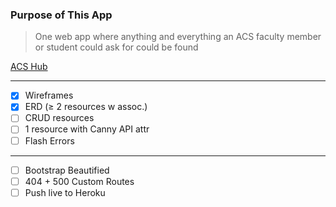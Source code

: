 ### Purpose of This App

> One web app where anything and everything an ACS faculty member or student could ask for could be found

[ACS Hub](https://acs-hub.herokuapp.com/)

---
- [x]  Wireframes
- [x]  ERD (≥ 2 resources w assoc.)
- [ ]  CRUD resources
- [ ]  1 resource with Canny API attr
- [ ]  Flash Errors
---
- [ ]  Bootstrap Beautified
- [ ]  404 + 500 Custom Routes
- [ ]  Push live to Heroku